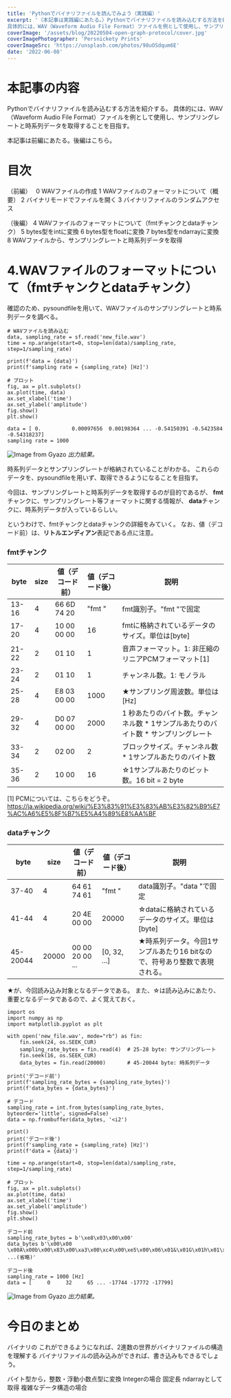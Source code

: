 ```yaml
---
title: 'Pythonでバイナリファイルを読んでみよう（実践編）'
excerpt: '（本記事は実践編にあたる。）Pythonでバイナリファイルを読み込むする方法を紹介する。
具体的には、WAV（Waveform Audio File Format）ファイルを例として使用し、サンプリングレートと時系列データを取得することを目指す。'
coverImage: '/assets/blog/20220504-open-graph-protocol/cover.jpg'
coverImagePhotographer: 'Persnickety Prints'
coverImageSrc: 'https://unsplash.com/photos/98uOSdqum6E'
date: '2022-06-08'
---
```

# 本記事の内容
Pythonでバイナリファイルを読み込むする方法を紹介する。
具体的には、WAV（Waveform Audio File Format）ファイルを例として使用し、サンプリングレートと時系列データを取得することを目指す。

本記事は前編にあたる。後編はこちら。

# 目次

（前編）　
0 WAVファイルの作成
1 WAVファイルのフォーマットについて（概要）
2 バイナリモードでファイルを開く
3 バイナリファイルのランダムアクセス

（後編）
4 WAVファイルのフォーマットについて（fmtチャンクとdataチャンク）
5 bytes型をintに変換
6 bytes型をfloatに変換
7 bytes型をndarrayに変換
8 WAVファイルから、サンプリングレートと時系列データを取得

# 4.WAVファイルのフォーマットについて（fmtチャンクとdataチャンク）

確認のため、pysoundfileを用いて、WAVファイルのサンプリングレートと時系列データを調べる。

```python:WAVファイルの中身を確認
# WAVファイルを読み込む
data, sampling_rate = sf.read('new_file.wav')
time = np.arange(start=0, stop=len(data)/sampling_rate, step=1/sampling_rate)

print(f'data = {data}')
print(f'sampling rate = {sampling_rate} [Hz]')

# プロット
fig, ax = plt.subplots()
ax.plot(time, data)
ax.set_xlabel('time')
ax.set_ylabel('amplitude')
fig.show()
plt.show()
```

```:出力結果
data = [ 0.          0.00097656  0.00198364 ... -0.54150391 -0.5423584 -0.54318237]
sampling rate = 1000
```

![Image from Gyazo](https://i.gyazo.com/6250657a728569f663345f32e6670875.png)
*出力結果。*

時系列データとサンプリングレートが格納されていることがわかる。
これらのデータを、pysoundfileを用いず、取得できるようになることを目指す。

今回は、サンプリングレートと時系列データを取得するのが目的であるが、
**fmt**チャンクに、サンプリングレート等フォーマットに関する情報が、
**data**チャンクに、時系列データが入っているらしい。

というわけで、fmtチャンクとdataチャンクの詳細をみていく。
なお、値（デコード前）は、**リトルエンディアン**表記である点に注意。

### fmtチャンク
|byte |size|値（デコード前）|値（デコード後）|説明|
|---- |----| ----      | ---- | ---- |
|13-16|4   |66 6D 74 20|"fmt "|fmt識別子。"fmt "で固定|
|17-20|4   |10 00 00 00|16    |fmtに格納されているデータのサイズ。単位は[byte]|
|21-22|2   |01 10      |1     |音声フォーマット。1: 非圧縮のリニアPCMフォーマット[1]|
|23-24|2   |01 10      |1     |チャンネル数。1: モノラル|
|25-28|4   |E8 03 00 00|1000  |★サンプリング周波数。単位は[Hz]|
|29-32|4   |D0 07 00 00|2000  |1 秒あたりのバイト数。チャンネル数 * 1サンプルあたりのバイト数 * サンプリングレート|
|33-34|2   |02 00      |2     |ブロックサイズ。チャンネル数 * 1サンプルあたりのバイト数|
|35-36|2 |10 00    |16    |☆1サンプルあたりのビット数。16 bit = 2 byte|

[1] PCMについては、こちらをどうぞ。 https://ja.wikipedia.org/wiki/%E3%83%91%E3%83%AB%E3%82%B9%E7%AC%A6%E5%8F%B7%E5%A4%89%E8%AA%BF

### dataチャンク
|byte |size|値（デコード前）|値（デコード後）|説明|
|---- |----| ----      | ---- | ---- |
|37-40|4   |64 61 74 61|"fmt "|data識別子。"data "で固定|
|41-44|4   |20 4E 00 00|20000    |☆dataに格納されているデータのサイズ。単位は[byte]|
|45-20044|20000   |00 00 20 00 ... | [0, 32, ...] |★時系列データ。今回1サンプルあたり16 bitなので、符号あり整数で表現される。|

★が、今回読み込み対象となるデータである。
また、☆は読み込みにあたり、重要となるデータであるので、よく覚えておく。


```python:sin波作成、WAVファイルに変換
import os
import numpy as np
import matplotlib.pyplot as plt

with open('new_file.wav', mode="rb") as fin:
    fin.seek(24, os.SEEK_CUR)
    sampling_rate_bytes = fin.read(4)  # 25-28 byte: サンプリングレート
    fin.seek(16, os.SEEK_CUR)
    data_bytes = fin.read(20000)       # 45-20044 byte: 時系列データ

print('デコード前')
print(f'sampling_rate_bytes = {sampling_rate_bytes}')
print(f'data_bytes = {data_bytes}')

# デコード
sampling_rate = int.from_bytes(sampling_rate_bytes, byteorder='little', signed=False)
data = np.frombuffer(data_bytes, '<i2')

print()
print('デコード後')
print(f'sampling_rate = {sampling_rate} [Hz]')
print(f'data = {data}')

time = np.arange(start=0, stop=len(data)/sampling_rate, step=1/sampling_rate)

# プロット
fig, ax = plt.subplots()
ax.plot(time, data)
ax.set_xlabel('time')
ax.set_ylabel('amplitude')
fig.show()
plt.show()
```

```:出力結果
デコード前
sampling_rate_bytes = b'\xe8\x03\x00\x00'
data_bytes b'\x00\x00 \x00A\x00b\x00\x83\x00\xa3\x00\xc4\x00\xe5\x00\x06\x01&\x01G\x01h\x01\x89\x01\xa9\x01\xca ...(省略)'

デコード後
sampling_rate = 1000 [Hz]
data = [     0     32     65 ... -17744 -17772 -17799]
```

![Image from Gyazo](https://i.gyazo.com/5f00546eb9008038138b6ed9281b5a6b.png)
*出力結果。*




# 今日のまとめ

バイナリの
これができるようになれば、2進数の世界がバイナリファイルの構造を理解する
バイナリファイルの読み込みができれば、書き込みもできるでしょう。


バイト型から，整数・浮動小数点型に変換
Integerの場合
固定長
ndarrayとして取得
複雑なデータ構造の場合

